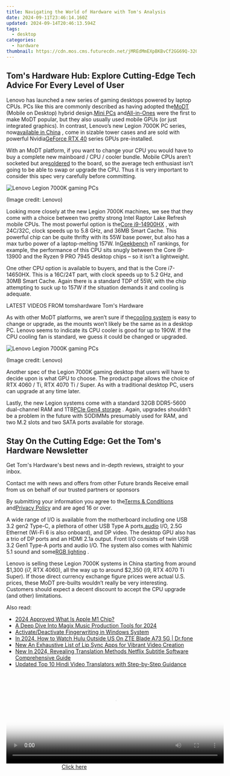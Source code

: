 ```yaml
---
title: Navigating the World of Hardware with Tom's Analysis
date: 2024-09-11T23:46:14.160Z
updated: 2024-09-14T20:46:13.594Z
tags:
  - desktop
categories:
  - hardware
thumbnail: https://cdn.mos.cms.futurecdn.net/jMREdMmEXpBKBvCf2GG69Q-320-80.png
---
```


## Tom's Hardware Hub: Explore Cutting-Edge Tech Advice For Every Level of User

Lenovo has launched a new series of gaming desktops powered by laptop CPUs. PCs like this are commonly described as having adopted the[MoDT](https://www.tomshardware.com/news/intel-raptor-lake-mobile-chips-get-soldered-to-micro-atx-motherboards) (Mobile on Desktop) hybrid design.[Mini PCs](https://www.tomshardware.com/desktops/mini-pcs/minisforum-atomman-g7-pt-touted-as-worlds-first-amd-advantage-mini-pc-packs-an-amd-r9-7945hx-and-rx-7600m-xt) and[All-in-Ones](https://www.tomshardware.com/tag/all-in-one-pcs) were the first to make MoDT popular, but they also usually used mobile GPUs (or just integrated graphics). In contrast, Lenovo’s new Legion 7000K PC series, now[available in China](https://shop-links.co/link/?exclusive=1&publisher_slug=itechdaily19598&url=https%3A%2F%2Fitem.lenovo.com.cn%2Fproduct%2F1037096.html) , come in sizable tower cases and are sold with powerful Nvidia[GeForce RTX 40](https://www.tomshardware.com/features/nvidia-ada-lovelace-and-geforce-rtx-40-series-everything-we-know) series GPUs pre-installed.

 With an MoDT platform, if you want to change your CPU you would have to buy a complete new mainboard / CPU / cooler bundle. Mobile CPUs aren’t socketed but are[soldered](https://www.tomshardware.com/best-picks/best-soldering-irons) to the board, so the average tech enthusiast isn’t going to be able to swap or upgrade the CPU. Thus it is very important to consider this spec very carefully before committing.

![Lenovo Legion 7000K gaming PCs](https://cdn.mos.cms.futurecdn.net/KiWmBjf3WBxdHs7uNFYu2U-320-80.jpg)

 (Image credit: Lenovo)

 Looking more closely at the new Legion 7000K machines, we see that they come with a choice between two pretty strong Intel Raptor Lake Refresh mobile CPUs. The most powerful option is the[Core i9-14900HX](https://www.tomshardware.com/pc-components/cpus/intel-unleashes-14th-gen-raptor-lake-refresh-hx-series-laptops-cpus-refreshed-chips-with-up-to-24-cores-58-ghz-boost-clock-and-192gb-ddr5-support) , with 24C/32C, clock speeds up to 5.8 GHz, and 36MB Smart Cache. This powerful chip can be quite thrifty with its 55W base power, but also has a max turbo power of a laptop-melting 157W. In[Geekbench](https://browser.geekbench.com/processor-benchmarks) nT rankings, for example, the performance of this CPU sits snugly between the Core i9-13900 and the Ryzen 9 PRO 7945 desktop chips – so it isn’t a lightweight.

 One other CPU option is available to buyers, and that is the Core i7-14650HX. This is a 16C/24T part, with clock speeds up to 5.2 GHz, and 30MB Smart Cache. Again there is a standard TDP of 55W, with the chip attempting to suck up to 157W if the situation demands it and cooling is adequate.

 LATEST VIDEOS FROM tomshardware Tom's Hardware

 As with other MoDT platforms, we aren’t sure if the[cooling system](https://www.tomshardware.com/reviews/best-cpu-coolers,4181.html) is easy to change or upgrade, as the mounts won’t likely be the same as in a desktop PC. Lenovo seems to indicate its CPU cooler is good for up to 190W. If the CPU cooling fan is standard, we guess it could be changed or upgraded.

![Lenovo Legion 7000K gaming PCs](https://cdn.mos.cms.futurecdn.net/KHmtZBvJU6LcChAReYSDBU-320-80.jpg)

 (Image credit: Lenovo)

 Another spec of the Legion 7000K gaming desktop that users will have to decide upon is what GPU to choose. The product page allows the choice of RTX 4060 / Ti, RTX 4070 Ti / Super. As with a traditional desktop PC, users can upgrade at any time later.

 Lastly, the new Legion systems come with a standard 32GB DDR5-5600 dual-channel RAM and 1TB[PCIe Gen4 storage](https://www.tomshardware.com/reviews/best-ssds,3891.html) . Again, upgrades shouldn’t be a problem in the future with SODIMMs presumably used for RAM, and two M.2 slots and two SATA ports available for storage.

## Stay On the Cutting Edge: Get the Tom's Hardware Newsletter

 Get Tom's Hardware's best news and in-depth reviews, straight to your inbox.

 Contact me with news and offers from other Future brands  Receive email from us on behalf of our trusted partners or sponsors

 By submitting your information you agree to the[Terms & Conditions](https://futureplc.com/terms-conditions/) and[Privacy Policy](https://futureplc.com/privacy-policy/) and are aged 16 or over.

 A wide range of I/O is available from the motherboard including one USB 3.2 gen2 Type-C, a plethora of other USB Type A ports,[audio](https://www.tomshardware.com/tag/audio) I/O, 2.5G Ethernet (Wi-Fi 6 is also onboard), and DP video. The desktop GPU also has a trio of DP ports and an HDMI 2.1a output. Front I/O consists of twin USB 3.2 Gen1 Type-A ports and audio I/O. The system also comes with Nahimic 5.1 sound and some[RGB lighting](https://www.tomshardware.com/news/windows-11-rgb-controls-native) .

 Lenovo is selling these Legion 7000K systems in China starting from around $1,300 (i7, RTX 4060), all the way up to around $2,350 (i9, RTX 4070 Ti Super). If those direct currency exchange figure prices were actual U.S. prices, these MoDT pre-builts wouldn’t really be very interesting. Customers should expect a decent discount to accept the CPU upgrade (and other) limitations.

<ins class="adsbygoogle"
     style="display:block"
     data-ad-format="autorelaxed"
     data-ad-client="ca-pub-7571918770474297"
     data-ad-slot="1223367746"></ins>

<ins class="adsbygoogle"
     style="display:block"
     data-ad-client="ca-pub-7571918770474297"
     data-ad-slot="8358498916"
     data-ad-format="auto"
     data-full-width-responsive="true"></ins>

<span class="atpl-alsoreadstyle">Also read:</span>
<div><ul>
<li><a href="https://article-posts.techidaily.com/2024-approved-what-is-apple-m1-chip/"><u>2024 Approved What Is Apple M1 Chip?</u></a></li>
<li><a href="https://article-knowledge.techidaily.com/a-deep-dive-into-magix-music-production-tools-for-2024/"><u>A Deep Dive Into Magix Music Production Tools for 2024</u></a></li>
<li><a href="https://win11.techidaily.com/activatedeactivate-fingerwriting-in-windows-system/"><u>Activate/Deactivate Fingerwriting in Windows System</u></a></li>
<li><a href="https://phone-solutions.techidaily.com/in-2024-how-to-watch-hulu-outside-us-on-zte-blade-a73-5g-drfone-by-drfone-virtual-android/"><u>In 2024, How to Watch Hulu Outside US On ZTE Blade A73 5G | Dr.fone</u></a></li>
<li><a href="https://ai-video-translation.techidaily.com/new-an-exhaustive-list-of-lip-sync-apps-for-vibrant-video-creation/"><u>New An Exhaustive List of Lip Sync Apps for Vibrant Video Creation</u></a></li>
<li><a href="https://ai-video-translation.techidaily.com/new-in-2024-revealing-translation-methods-netflix-subtitle-software-comprehensive-guide/"><u>New In 2024, Revealing Translation Methods Netflix Subtitle Software Comprehensive Guide</u></a></li>
<li><a href="https://ai-video-translation.techidaily.com/updated-top-10-hindi-video-translators-with-step-by-step-guidance/"><u>Updated Top 10 Hindi Video Translators with Step-by-Step Guidance</u></a></li>
</ul></div>

<!-- affiliate ads begin -->
<span id="1983553">
					<video width="576" height="240" style="cursor:pointer"
           poster="//a.impactradius-go.com/display-clicktoplayimage/1983553.png"
           onclick="if(!this.playClicked){this.play();this.setAttribute('controls',true);this.playClicked=true;}">
	   <source src="//a.impactradius-go.com/display-ad/22993-1983553">
	   <img src="//a.impactradius-go.com/display-clicktoplayimage/1983553.png" style="border: none; height: 100%; width: 100%; object-fit: contain">
	</video>
	<div style="width:360px;text-align:center"><a href="javascript:window.open(decodeURIComponent('https%3A%2F%2Fhomestyler.sjv.io%2Fc%2F5597632%2F1983553%2F22993'), '_blank');void(0);">Click here</a></div>
</span>
<img height="0" width="0" src="https://imp.pxf.io/i/5597632/1983553/22993" style="position:absolute;visibility:hidden;" border="0" />
<!-- affiliate ads end -->

